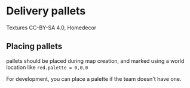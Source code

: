 # Delivery pallets

Textures CC-BY-SA 4.0, Homedecor

## Placing pallets

pallets should be placed during map creation, and marked using a world location like `red.palette = 0,0,0`

For development, you can place a palette if the team doesn't have one.
